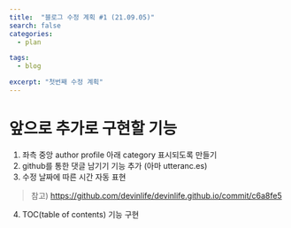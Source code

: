 ```yaml
---
title:  "블로그 수정 계획 #1 (21.09.05)"
search: false
categories: 
  - plan

tags:
  - blog

excerpt: "첫번째 수정 계획"
---
```


# 앞으로 추가로 구현할 기능

1. 좌측 중앙 author profile 아래 category 표시되도록 만들기
2. github를 통한 댓글 남기기 기능 추가 (아마 utteranc.es)
3. 수정 날짜에 따른 시간 자동 표현
> 참고) https://github.com/devinlife/devinlife.github.io/commit/c6a8fe5
4. TOC(table of contents) 기능 구현